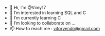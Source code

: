 - 👋 Hi, I’m @Vimy17
- 👀 I’m interested in learning SQL and C
- 🌱 I’m currently learning C
- 💞️ I’m looking to collaborate on ...
- 📫 How to reach me : vitoryendo@gmail.com

<!---
Vimy17/Vimy17 is a ✨ special ✨ repository because its `README.md` (this file) appears on your GitHub profile.
You can click the Preview link to take a look at your changes.
--->
